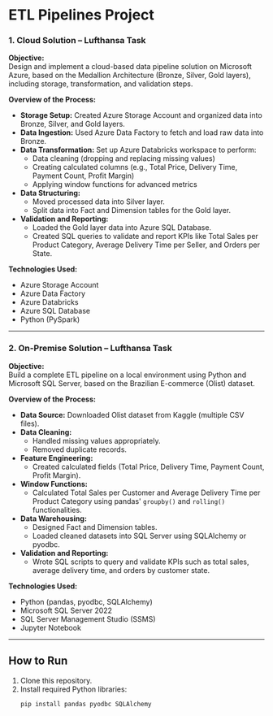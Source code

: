 # ETL Pipelines Project

### 1. Cloud Solution – Lufthansa Task

**Objective:**  
Design and implement a cloud-based data pipeline solution on Microsoft Azure, based on the Medallion Architecture (Bronze, Silver, Gold layers), including storage, transformation, and validation steps.

**Overview of the Process:**
- **Storage Setup:** Created Azure Storage Account and organized data into Bronze, Silver, and Gold layers.
- **Data Ingestion:** Used Azure Data Factory to fetch and load raw data into Bronze.
- **Data Transformation:** Set up Azure Databricks workspace to perform:
  - Data cleaning (dropping and replacing missing values)
  - Creating calculated columns (e.g., Total Price, Delivery Time, Payment Count, Profit Margin)
  - Applying window functions for advanced metrics
- **Data Structuring:**  
  - Moved processed data into Silver layer.
  - Split data into Fact and Dimension tables for the Gold layer.
- **Validation and Reporting:**  
  - Loaded the Gold layer data into Azure SQL Database.
  - Created SQL queries to validate and report KPIs like Total Sales per Product Category, Average Delivery Time per Seller, and Orders per State.

**Technologies Used:**
- Azure Storage Account
- Azure Data Factory
- Azure Databricks
- Azure SQL Database
- Python (PySpark)

---

### 2. On-Premise Solution – Lufthansa Task

**Objective:**  
Build a complete ETL pipeline on a local environment using Python and Microsoft SQL Server, based on the Brazilian E-commerce (Olist) dataset.

**Overview of the Process:**
- **Data Source:** Downloaded Olist dataset from Kaggle (multiple CSV files).
- **Data Cleaning:**
  - Handled missing values appropriately.
  - Removed duplicate records.
- **Feature Engineering:**
  - Created calculated fields (Total Price, Delivery Time, Payment Count, Profit Margin).
- **Window Functions:**  
  - Calculated Total Sales per Customer and Average Delivery Time per Product Category using pandas' `groupby()` and `rolling()` functionalities.
- **Data Warehousing:**
  - Designed Fact and Dimension tables.
  - Loaded cleaned datasets into SQL Server using SQLAlchemy or pyodbc.
- **Validation and Reporting:**
  - Wrote SQL scripts to query and validate KPIs such as total sales, average delivery time, and orders by customer state.

**Technologies Used:**
- Python (pandas, pyodbc, SQLAlchemy)
- Microsoft SQL Server 2022
- SQL Server Management Studio (SSMS)
- Jupyter Notebook

---

## How to Run

1. Clone this repository.
2. Install required Python libraries:
   ```bash
   pip install pandas pyodbc SQLAlchemy

